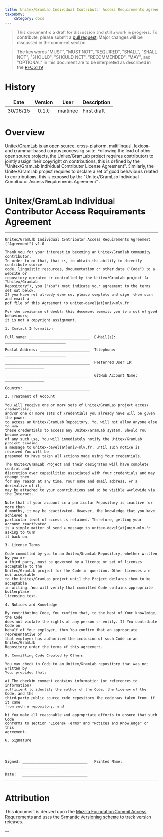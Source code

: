 ```yaml
---
title: Unitex/GramLab Individual Contributor Access Requirements Agreement
taxonomy:
    category: docs
---
```


> This document is a draft for discussion and still a work in progress. To contribute, please submit a [pull request](https://github.com/UnitexGramLab/unitex-contributor-agreement/pulls). Major changes will be discussed in the comment section.

> The key words "MUST", "MUST NOT", "REQUIRED", "SHALL", "SHALL NOT", "SHOULD", "SHOULD NOT", "RECOMMENDED", "MAY", and "OPTIONAL" in this document are to be interpreted as described in the [RFC 2119][RFC2119] 

# History

| Date     | Version    | User              | Description                                                         |
| :------: | :--------: | ----------------- | ------------------------------------------------------------------- |
| 30/06/15 | 0.1.0      | martinec          | First draft                                                         |

# Overview

[Unitex/GramLab][unitex] is an open source, cross-platform, multilingual, lexicon- and grammar-based corpus processing suite. Following the lead of other open source projects, the Unitex/GramLab project requires contributors to jointly assign their copyright on contributions, this is defined by the "Unitex/GramLab Individual Contributor License Agreement". Similarly, the Unitex/GramLab project requires to declare a set of good behaviours related to contributions, this is exposed by the "Unitex/GramLab Individual Contributor Access Requirements Agreement" .

# Unitex/GramLab Individual Contributor Access Requirements Agreement

---
```
Unitex/GramLab Individual Contributor Access Requirements Agreement ("Agreement") v1.0

Thank you for your interest in becoming an Unitex/Gramlab community contributor.
In order to do that, that is, to obtain the ability to directly contribute source
code, linguistic resources, documentation or other data ("Code") to a website or
repository operated or controlled by the Unitex/GramLab project (a "Unitex/GramLab
Repository"), you ("You") must indicate your agreement to the terms set out below.
If you have not already done so, please complete and sign, then scan and email a 
pdf file of this Agreement to unitex-devel{at}univ-mlv.fr.

For the avoidance of doubt: this document commits you to a set of good behaviours;
it is not a copyright assignment.

1. Contact Information

Full name: ____________________________  E-Mail(s): ____________________________

Postal Address: _______________________  Telephone: ____________________________

_______________________________________  Preferred User ID:   __________________

_______________________________________  GitHub Account Name: __________________

Country: ______________________________

2. Treatment of Account

You will receive one or more sets of Unitex/GramLab project access credentials,
and/or one or more sets of credentials you already have will be given the power
to access an Unitex/GramLab Repository. You will not allow anyone else to use
these credentials to access any Unitex/GramLab system. Should You become aware
of any such use, You will immediately notify the Unitex/GramLab project sending
a message to unitex-devel{at}univ-mlv.fr; until such notice is received You will be
presumed to have taken all actions made using Your credentials. 

The Unitex/GramLab Project and their designates will have complete control and 
discretion over capabilities associated with Your credentials and may change them
for any reason at any time. Your name and email address, or a derivative of it, 
may be attached to your contributions and so be visible worldwide via the Internet.

Note that if your account in a particular Repository is inactive for more than
6 months, it may be deactivated. However, the knowledge that you have achieved a
particular level of access is retained. Therefore, getting your account reactivated
is a simple matter of send a message to unitex-devel{at}univ-mlv.fr asking to turn
it back on.

3. License Terms

Code committed by you to an Unitex/GramLab Repository, whether written by you or
a third party, must be governed by a license or set of licenses acceptable to the
Unitex/GramLab project for the Code in question. Other licenses are not acceptable
to the Unitex/GramLab project until the Project declares them to be acceptable
in writing. You will verify that committed Code contains appropriate boilerplate 
licensing text.

4. Notices and Knowledge

By contributing Code, You confirm that, to the best of Your knowledge, the Code
does not violate the rights of any person or entity. If You contribute Code on
behalf of Your employer, then You confirm that an appropriate representative of
that employer has authorized the inclusion of such Code in an Unitex/GramLab
Repository under the terms of this agreement.

5. Committing Code Created by Others

You may check in Code to an Unitex/GramLab repository that was not written by
You, provided that:

a) The checkin comment contains information (or references to information)
sufficient to identify the author of the Code, the license of the Code, and the
third-party public source code repository the code was taken from, if it came
from such a repository; and

b) You make all reasonable and appropriate efforts to ensure that such Code
conforms to section "License Terms" and "Notices and Knowledge" of this
agreement.

6. Signature




Signed: ______________________________   Printed Name:  ________________________

Date:   ______________________________

```
---

# Attribution

This document is derived upon the [Mozilla Foundation Commit Access Requirements](https://www.mozilla.org/en-US/about/governance/policies/commit/requirements/) and uses the [Semantic Versioning scheme](http://semver.org) to track version releases.

--

[RFC2119]:      http://tools.ietf.org/html/rfc2119
[repos]:        https://github.com/UnitexGramLab
[unitex]:       http://unitexgramlab.org
[devel]:        mailto:unitex-devel@univ-mlv.fr

